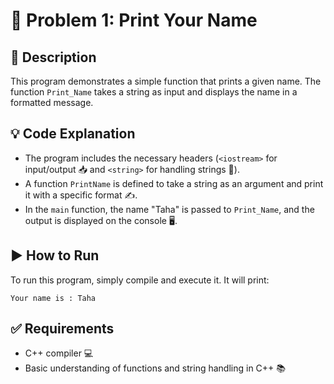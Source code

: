 # 📝 Problem 1: Print Your Name

## 📜 Description
This program demonstrates a simple function that prints a given name. The function `Print_Name` takes a string as input and displays the name in a formatted message.

## 💡 Code Explanation
- The program includes the necessary headers (`<iostream>` for input/output 📥 and `<string>` for handling strings 📃).
- A function `PrintName` is defined to take a string as an argument and print it with a specific format ✍️.
- In the `main` function, the name "Taha" is passed to `Print_Name`, and the output is displayed on the console 🖥️.

## ▶️ How to Run
To run this program, simply compile and execute it. It will print:



```
Your name is : Taha
```


## ✅ Requirements
- C++ compiler 💻
- Basic understanding of functions and string handling in C++ 📚

